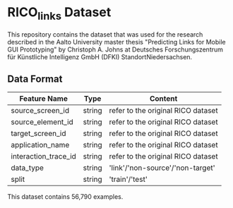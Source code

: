 # RICO<sub>links</sub> Dataset

This repository contains the dataset that was used for the research described
in the Aalto University master thesis "Predicting Links for Mobile GUI Prototyping"
by Christoph A. Johns at Deutsches Forschungszentrum für Künstliche Intelligenz GmbH
(DFKI) Standort ​Niedersachsen.

## Data Format

| Feature Name         | Type   | Content                            |
| -------------------- | ------ | ---------------------------------- |
| source_screen_id     | string | refer to the original RICO dataset |
| source_element_id    | string | refer to the original RICO dataset |
| target_screen_id     | string | refer to the original RICO dataset |
| application_name     | string | refer to the original RICO dataset |
| interaction_trace_id | string | refer to the original RICO dataset |
| data_type            | string | 'link'/'non-source'/'non-target'   |
| split                | string | 'train'/'test'                     |

This dataset contains 56,790 examples.
